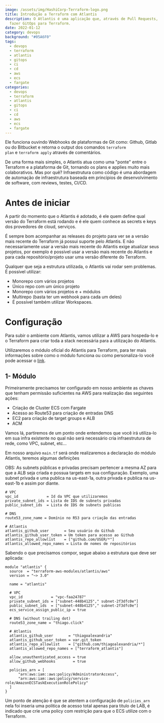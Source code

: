 ```yaml
---
image: /assets/img/HashiCorp-Terraform-logo.png
title: Introdução a Terraform com Atlantis
description: O Atlantis é uma aplicação que, através de Pull Requests, permite
  fazer GitOps para Terraform.
date: 2022-01-12
category: devops
background: "#05A6F0"
tags:
  - devops
  - terraform
  - atlantis
  - gitops
  - ci
  - cd
  - aws
  - ecs
  - fargate
categories:
  - devops
  - terraform
  - atlantis
  - gitops
  - ci
  - cd
  - aws
  - ecs
  - fargate
---
```

Ele funciona ouvindo Webhooks de plataformas de Git como: Github, Gitlab ou do Bitbucket e retorna o output dos comandos `terraform plan` e `terraform apply` através de comentários.

De uma forma mais simples, o Atlantis atua como uma "ponte" entre o Terraform e a plataforma de Git, tornando os plans e applies muito mais colaborativos. Mas por quê?  Infraestrutura como código é uma abordagem de automação de infraestrutura baseada em princípios de desenvolvimento de software, com reviews, testes, CI/CD.

# Antes de iniciar

A partir do momento que o Atlantis é adotado, é ele quem define qual versão do Terraform está rodando e é ele quem conhece as secrets e keys dos provedores de cloud, serviços.

É sempre bom acompanhar as releases do projeto para ver se a versão mais recente do Terraform já possui suporte pelo Atlantis. E não necessariamente usar a versão mais recente do Atlantis exige atualizar seus projetos, por exemplo é possível usar a versão mais recente do Atlantis e para cada repositório/projeto usar uma versão diferente do Terraform.

Qualquer que seja a estrutura utilizada, o Atlantis vai rodar sem problemas. É possível utilizar:

* Monorepo com vários projetos
* Único repo com um único projeto
* Monorepo com vários projetos e + módulos
* Multirepo (basta ter um webhook para cada um deles)
* É possível também utilizar Workspaces.

# Configuração

Para subir o ambiente com Atlantis, vamos utilizar a AWS para hospeda-lo e o Terraform para criar toda a stack necessária para a utilização do Atlantis.

Utilizaremos o módulo oficial do Atlantis para Terraform, para ter mais informações sobre como o módulo funciona ou como personaliza-lo você pode acessar o [link](https://registry.terraform.io/modules/terraform-aws-modules/atlantis/aws/latest).

## 1- Módulo

Primeiramente precisamos ter configurado em nosso ambiente as chaves que tenham permissão suficientes na AWS para realização das seguintes ações:

* Criação de Cluster ECS com Fargate
* Acesso ao Route53 para criação de entradas DNS
* EC2 para criação de target groups e ALB
* ACM

Vamos lá, partiremos de um ponto onde entendemos que você irá utiliza-lo em sua infra existente no qual não será necessário cria infraestrutura de rede, como VPC, subnet, etc...

Em nosso arquivo `main.tf` será onde realizaremos a declaração do módulo Atlantis, teremos algumas definições

OBS: As subnets públicas e privadas precisam pertencer a mesma AZ para que a ALB seja criada e possua targets em sua configuração.
Exemplo, uma subnet privada e uma publica na us-east-1a, outra privada e publica na us-east-1b e assim por diante.

```
# VPC 
vpc_id             = Id da VPC que utilizaremos
private_subnet_ids = Lista de IDS de subnets privadas
public_subnet_ids  = Lista de IDS de subnets publicas

# DNS
route53_zone_name = Domínio no R53 para criação das entradas

# Atlantis
atlantis_github_user       = Seu usuário do Github
atlantis_github_user_token = Um token para acesso ao Github
atlantis_repo_allowlist    = ["github.com/USER/*"]
atlantis_allowed_repo_names = Lista de nomes de repositórios
```

Sabendo o que precisamos compor, segue abaixo a estrutura que deve ser aplicada:

```
module "atlantis" {
  source  = "terraform-aws-modules/atlantis/aws"
  version = "~> 3.0"

  name = "atlantis"

  # VPC
  vpc_id             = "vpc-faa24787"
  private_subnet_ids = ["subnet-448b4125","	subnet-2f3dfc0e"]
  public_subnet_ids  = ["subnet-448b4125","	subnet-2f3dfc0e"]
  ecs_service_assign_public_ip = true

  # DNS (without trailing dot)
  route53_zone_name = "thiago.click"

  # Atlantis
  atlantis_github_user       = "thiagoalexandria"
  atlantis_github_user_token = var.git_token
  atlantis_repo_allowlist    = ["github.com/thiagoalexandria/*"]
  atlantis_allowed_repo_names = ["terraform_atlantis"]

  allow_unauthenticated_access = true
  allow_github_webhooks        = true

  policies_arn = [
      "arn:aws:iam::aws:policy/AdministratorAccess",
      "arn:aws:iam::aws:policy/service-role/AmazonECSTaskExecutionRolePolicy"
  ]
}
```

Um ponto de atenção é que se atentem a configuração de `policies_arn` nela foi inseria uma politica de acesso total apenas para titulo de LAB, é indicado que crie uma policy com restrição para que o ECS utilize com o Terraform.

